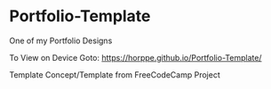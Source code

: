 # Portfolio-Template

One of my Portfolio Designs

To View on Device Goto: https://horppe.github.io/Portfolio-Template/

Template Concept/Template from FreeCodeCamp Project
